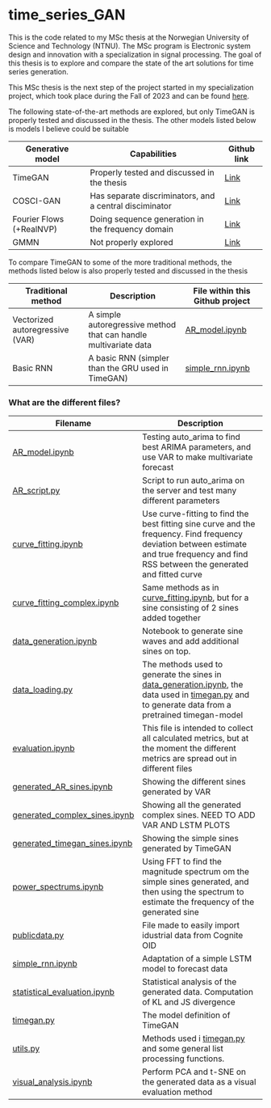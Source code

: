 # time_series_GAN
This is the code related to my MSc thesis at the Norwegian University of Science and Technology (NTNU). The MSc program is Electronic system design and innovation with a specialization in signal processing. The goal of this thesis is to explore and compare the state of the art solutions for time series generation.

This MSc thesis is the next step of the project started in my specialization project, which took place during the Fall of 2023 and can be found [here](https://github.com/fredrikSveen/time_series_gan_project).

The following state-of-the-art methods are explored, but only TimeGAN is properly tested and discussed in the thesis. The other models listed below is models I believe could be suitable

|Generative model        | Capabilities                                            | Github link                                          |
|------------------------|---------------------------------------------------------|------------------------------------------------------|
|TimeGAN                 |Properly tested and discussed in the thesis              | [Link](https://github.com/fredrikSveen/TimeGAN)      |
|COSCI-GAN               |Has separate discriminators, and a central disciminator  | [Link](https://github.com/fredrikSveen/COSCI-GAN)    |
|Fourier Flows (+RealNVP)|Doing sequence generation in the frequency domain        | [Link](https://github.com/fredrikSveen/Fourier-flows)|
|GMMN                    |Not properly explored                                    | [Link](https://github.com/fredrikSveen/gmmn)         |

To compare TimeGAN to some of the more traditional methods, the methods listed below is also properly tested and discussed in the thesis

|Traditional method             | Description                                                    | File within this Github project                      |
|-------------------------------|----------------------------------------------------------------|------------------------------------------------------|
|Vectorized autoregressive (VAR)|A simple autoregressive method that can handle multivariate data|[AR_model.ipynb](AR_model.ipynb)    |
|Basic RNN                      |A basic RNN (simpler than the GRU used in TimeGAN)              |[simple_rnn.ipynb](simple_rnn.ipynb)|



### What are the different files?
|Filename                        |Description                                                       |
|--------------------------------|------------------------------------------------------------------|
|[AR_model.ipynb](AR_model.ipynb)| Testing auto_arima to find best ARIMA parameters, and use VAR to make multivariate forecast|
|[AR_script.py](AR_script.py)    | Script to run auto_arima on the server and test many different parameters                  |
|[curve_fitting.ipynb](curve_fitting.ipynb)  | Use curve-fitting to find the best fitting sine curve and the frequency. Find frequency deviation between estimate and true frequency and find RSS between the generated and fitted curve  |
|[curve_fitting_complex.ipynb](curve_fitting_complex.ipynb) | Same methods as in [curve_fitting.ipynb](curve_fitting.ipynb), but for a sine consisting of 2 sines added together |
|[data_generation.ipynb](data_generation.ipynb)| Notebook to generate sine waves and add additional sines on top.  |
|[data_loading.py](data_loading.py)| The methods used to generate the sines in [data_generation.ipynb](data_generation.ipynb), the data used in [timegan.py](timegan.py) and to generate data from a pretrained timegan-model  |
|[evaluation.ipynb](evaluation.ipynb)| This file is intended to collect all calculated metrics, but at the moment the different metrics are spread out in different files  |
|[generated_AR_sines.ipynb](generated_AR_sines.ipynb)|Showing the different sines generated by VAR   |
|[generated_complex_sines.ipynb](generated_complex_sines.ipynb)|Showing all the generated complex sines. NEED TO ADD VAR AND LSTM PLOTS   |
|[generated_timegan_sines.ipynb](generated_timegan_sines.ipynb)|Showing the simple sines generated by TimeGAN   |
|[power_spectrums.ipynb](power_spectrums.ipynb)|Using FFT to find the magnitude spectrum om the simple sines generated, and then using the spectrum to estimate the frequency of the generated sine   |
|[publicdata.py](publicdata.py)|File made to easily import idustrial data from Cognite OID   |
|[simple_rnn.ipynb](simple_rnn.ipynb)|Adaptation of a simple LSTM model to forecast data   |
|[statistical_evaluation.ipynb](statistical_evaluation.ipynb)|Statistical analysis of the generated data. Computation of KL and JS divergence|
|[timegan.py](timegan.py)| The model definition of TimeGAN  |
|[utils.py](utils.py)| Methods used i [timegan.py](timegan.py) and some general list processing functions. |
|[visual_analysis.ipynb](visual_analysis.ipynb)| Perform PCA and t-SNE on the generated data as a visual evaluation method  |   

